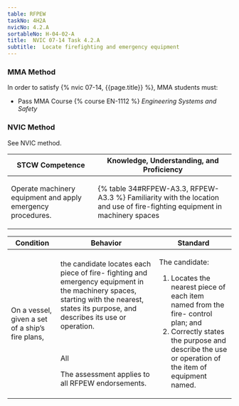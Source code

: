 ```yaml
---
table: RFPEW
taskNo: 4H2A
nvicNo: 4.2.A 
sortableNo: H-04-02-A
title:  NVIC 07-14 Task 4.2.A
subtitle:  Locate firefighting and emergency equipment
---
```



### MMA Method

In order to satisfy  {% nvic 07-14, {{page.title}}  %}, MMA students must:

* Pass MMA Course {% course EN-1112 %}  *Engineering Systems and Safety*


### NVIC Method

<a onclick="togglevisibility('nvic_methods')" >See NVIC method.</a>

<div id='nvic_methods' class='hide'>

<table>
<thead>
<tr>
<th class='forty'> STCW Competence </th>
<th class='sixty'> Knowledge, Understanding, and Proficiency </th>
</tr>
</thead>




<tbody>
<tr><td markdown='1'>

Operate machinery equipment and apply emergency procedures.

</td><td markdown='1'>

{% table 34#RFPEW-A3.3, RFPEW-A3.3 %} Familiarity with the location and use of fire-fighting equipment in machinery spaces

</td></tr>


</tbody>
</table>


<table>
<thead>
<tr><th class='twenty'>  Condition </th><th class='twenty'> Behavior </th><th  class='sixty'>Standard </th></tr>
</thead>
<tbody >



<tr><td markdown='1'>

On a vessel, given a set of a ship’s fire plans,

</td><td markdown='1'>

the candidate locates each piece of fire- fighting and emergency equipment in the machinery spaces, starting with the nearest, states its purpose, and describes its use or operation.

<br>

<div class="tooltip" markdown='1'>

All

The assessment applies to all RFPEW endorsements.

</div>


</td><td markdown='1'>

The candidate:

1. Locates the nearest piece of each item named from the fire- control plan; and
2. Correctly states the purpose and describe the use or operation of the item of equipment named.

</td></tr>
</tbody>
</table>
</div>
